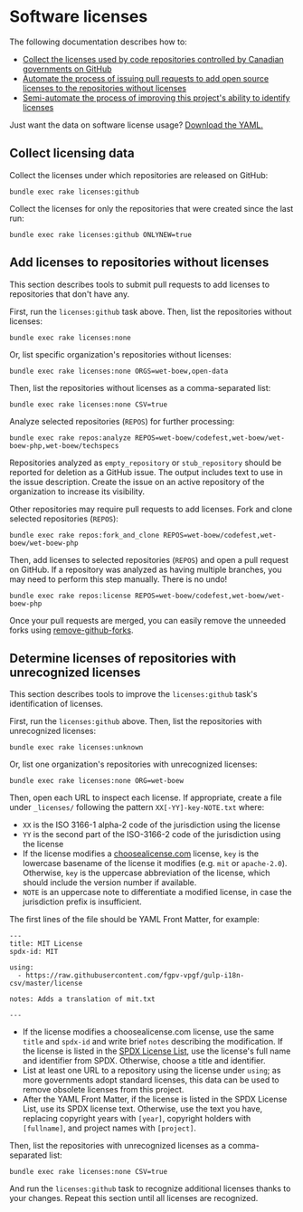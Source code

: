 # Software licenses

The following documentation describes how to:

* [Collect the licenses used by code repositories controlled by Canadian governments on GitHub](#collect-data)
* [Automate the process of issuing pull requests to add open source licenses to the repositories without licenses](#add-licenses-to-repositories-without-licenses)
* [Semi-automate the process of improving this project's ability to identify licenses](#determine-licenses-of-repositories-with-unrecognized-licenses)

Just want the data on software license usage? [Download the YAML.](https://raw.githubusercontent.com/jpmckinney/open_source_canada/master/data/licenses.yml)

## Collect licensing data

Collect the licenses under which repositories are released on GitHub:

    bundle exec rake licenses:github

Collect the licenses for only the repositories that were created since the last run:

    bundle exec rake licenses:github ONLYNEW=true

## Add licenses to repositories without licenses

This section describes tools to submit pull requests to add licenses to repositories that don't have any.

First, run the `licenses:github` task above. Then, list the repositories without licenses:

    bundle exec rake licenses:none

Or, list specific organization's repositories without licenses:

    bundle exec rake licenses:none ORGS=wet-boew,open-data

Then, list the repositories without licenses as a comma-separated list:

    bundle exec rake licenses:none CSV=true

Analyze selected repositories (`REPOS`) for further processing:

    bundle exec rake repos:analyze REPOS=wet-boew/codefest,wet-boew/wet-boew-php,wet-boew/techspecs

Repositories analyzed as `empty_repository` or `stub_repository` should be reported for deletion as a GitHub issue. The output includes text to use in the issue description. Create the issue on an active repository of the organization to increase its visibility.

Other repositories may require pull requests to add licenses. Fork and clone selected repositories (`REPOS`):

    bundle exec rake repos:fork_and_clone REPOS=wet-boew/codefest,wet-boew/wet-boew-php

Then, add licenses to selected repositories (`REPOS`) and open a pull request on GitHub. If a repository was analyzed as having multiple branches, you may need to perform this step manually. There is no undo!

    bundle exec rake repos:license REPOS=wet-boew/codefest,wet-boew/wet-boew-php

Once your pull requests are merged, you can easily remove the unneeded forks using [remove-github-forks](https://github.com/denis-sokolov/remove-github-forks/).

## Determine licenses of repositories with unrecognized licenses

This section describes tools to improve the `licenses:github` task's identification of licenses.

First, run the `licenses:github` above. Then, list the repositories with unrecognized licenses:

    bundle exec rake licenses:unknown

Or, list one organization's repositories with unrecognized licenses:

    bundle exec rake licenses:none ORG=wet-boew

Then, open each URL to inspect each license. If appropriate, create a file under `_licenses/` following the pattern `XX[-YY]-key-NOTE.txt` where:

* `XX` is the ISO 3166-1 alpha-2 code of the jurisdiction using the license
* `YY` is the second part of the ISO-3166-2 code of the jurisdiction using the license
* If the license modifies a [choosealicense.com](https://github.com/benbalter/licensee/tree/master/vendor/choosealicense.com/_licenses) license, `key` is the lowercase basename of the license it modifies (e.g. `mit` or `apache-2.0`). Otherwise, `key` is the uppercase abbreviation of the license, which should include the version number if available.
* `NOTE` is an uppercase note to differentiate a modified license, in case the jurisdiction prefix is insufficient.

The first lines of the file should be YAML Front Matter, for example:

```
---
title: MIT License
spdx-id: MIT

using:
  - https://raw.githubusercontent.com/fgpv-vpgf/gulp-i18n-csv/master/license

notes: Adds a translation of mit.txt

---
```

* If the license modifies a choosealicense.com license, use the same `title` and `spdx-id` and write brief `notes` describing the modification. If the license is listed in the [SPDX License List](https://spdx.org/licenses/), use the license's full name and identifier from SPDX. Otherwise, choose a title and identifier.
* List at least one URL to a repository using the license under `using`; as more governments adopt standard licenses, this data can be used to remove obsolete licenses from this project.
* After the YAML Front Matter, if the license is listed in the SPDX License List, use its SPDX license text. Otherwise, use the text you have, replacing copyright years with `[year]`, copyright holders with `[fullname]`, and project names with `[project]`.

Then, list the repositories with unrecognized licenses as a comma-separated list:

    bundle exec rake licenses:none CSV=true

And run the `licenses:github` task to recognize additional licenses thanks to your changes. Repeat this section until all licenses are recognized.
